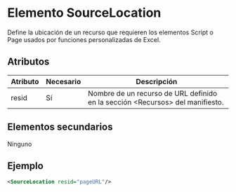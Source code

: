 # <a name="sourcelocation-element"></a>Elemento SourceLocation

Define la ubicación de un recurso que requieren los elementos Script o Page usados por funciones personalizadas de Excel.

## <a name="attributes"></a>Atributos

| **Atributo** | **Necesario** | **Descripción**                                                                      |
|---------------|--------------|--------------------------------------------------------------------------------------|
| resid         | Sí          | Nombre de un recurso de URL definido en la sección &lt;Recursos&gt; del manifiesto. |

## <a name="child-elements"></a>Elementos secundarios

Ninguno

## <a name="example"></a>Ejemplo

```xml
<SourceLocation resid="pageURL"/>
```
